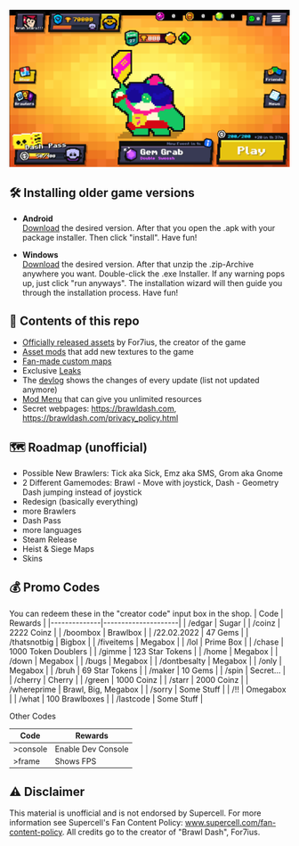<p align="center">
  <img src="/image.png">
</p>

## 🛠️ Installing older game versions
- **Android** \
  [Download](/versions/android/) the desired version. After that you open the .apk with your package installer. Then click "install". Have fun!

- **Windows** \
  [Download](/versions/windows/) the desired version. After that unzip the .zip-Archive anywhere you want. Double-click the .exe Installer. If any warning pops up, just click "run anyways". The installation wizard will then guide you through the installation process. Have fun!

## 📝 Contents of this repo
- [Officially released assets](https://drive.google.com/file/d/15vg-USwDteXZNii1q0q4F_CDHNCjM2dB/view)   by For7ius, the creator of the game
- [Asset mods](/mods/) that add new textures to the game
- [Fan-made custom maps](/maps/)
- Exclusive [Leaks](/leaks/)
- The [devlog](/devlog.md) shows the changes of every update (list not updated anymore)
- [Mod Menu](/BD_ModMenu.lua) that can give you unlimited resources
- Secret webpages: https://brawldash.com, https://brawldash.com/privacy_policy.html

## 🗺️ Roadmap (unofficial)
- Possible New Brawlers:
Tick aka Sick, Emz aka SMS, Grom aka Gnome
- 2 Different Gamemodes:
Brawl - Move with joystick, Dash - Geometry Dash jumping instead of joystick
- Redesign (basically everything)
- more Brawlers
- Dash Pass
- more languages
- Steam Release 
- Heist & Siege Maps
- Skins

## 💰 Promo Codes
You can redeem these in the "creator code" input box in the shop.
| Code         | Rewards             |
|--------------|---------------------|
| /edgar       | Sugar               |
| /coinz       | 2222 Coinz          |
| /boombox     | Brawlbox            |
| /22.02.2022  | 47 Gems             |
| /thatsnotbig | Bigbox              |
| /fiveitems   | Megabox             |
| /lol         | Prime Box           |
| /chase       | 1000 Token Doublers |
| /gimme       | 123 Star Tokens     |
| /home        | Megabox             |
| /down        | Megabox             |
| /bugs        | Megabox             |
| /dontbesalty | Megabox             |
| /only        | Megabox             |
| /bruh        | 69 Star Tokens      |
| /maker       | 10 Gems             |
| /spin        | Secret…             |
| /cherry      | Cherry              |
| /green       | 1000 Coinz          |
| /starr       | 2000 Coinz          |
| /whereprime  | Brawl, Big, Megabox |
| /sorry       | Some Stuff          |
| /!!          | Omegabox            |
| /what        | 100 Brawlboxes      |
| /lastcode    | Some Stuff          |

Other Codes
 
| Code         | Rewards             |
|--------------|---------------------|
| >console     | Enable Dev Console  |
| >frame       | Shows FPS           |


## ⚠️ Disclaimer
This material is unofficial and is not endorsed by Supercell. For more information see Supercell's Fan Content Policy: www.supercell.com/fan-content-policy.
All credits go to the creator of "Brawl Dash", For7ius.
